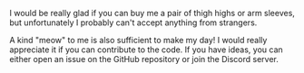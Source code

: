 I would be really glad if you can buy me a pair of thigh highs or arm sleeves, but unfortunately I probably can't accept anything from strangers.

A kind "meow" to me is also sufficient to make my day! I would really appreciate it if you can contribute to the code. If you have ideas, you can either open an issue on the GitHub repository or join the Discord server.